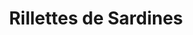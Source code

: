 ---
layout: recette
categories: [recettes]
hidden: true
lang: fr
sitemap: false
title: Rillettes de Sardines
type: sel
ingredients: 
  - nom: sardines
    qte: 200
    unite: gr
  - nom: cream cheese
    qte: 150
    unite: gr
  - nom: citron
    qte: 1
  - nom: échalote
    qte: 1
etapes:
  - label: "Préparation"
    details:
      - Hacher l'échalote
      - Presser le demi citron
      - Mélanger tous les ingrédients dans un bol
      - Saler et poivrer
---